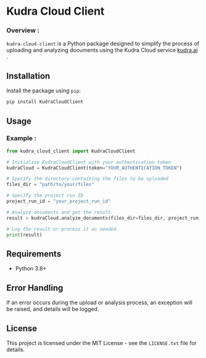 # Kudra Cloud Client

### Overview :

`kudra-cloud-client` is a Python package designed to simplify the process of uploading and analyzing documents using the Kudra Cloud service [kudra.ai](https://kudra.ai/) .

## Installation

Install the package using `pip`: 

```bash
pip install KudraCloudClient
```

## Usage

### Example :
```python
from kudra_cloud_client import KudraCloudClient

# Initialize KudraCloudClient with your authentication token
kudraCloud = KudraCloudClient(token="YOUR_AUTHENTICATION_TOKEN")

# Specify the directory containing the files to be uploaded
files_dir = "path/to/your/files"

# Specify the project run ID
project_run_id = "your_project_run_id"

# Analyze documents and get the result
result = kudraCloud.analyze_documents(files_dir=files_dir, project_run_id=project_run_id)

# Log the result or process it as needed
print(result)
```
## Requirements

- Python 3.8+

## Error Handling
If an error occurs during the upload or analysis process, an exception will be raised, and details will be logged.

## License
This project is licensed under the MIT License - see the ```LICENSE.txt``` file for details.
